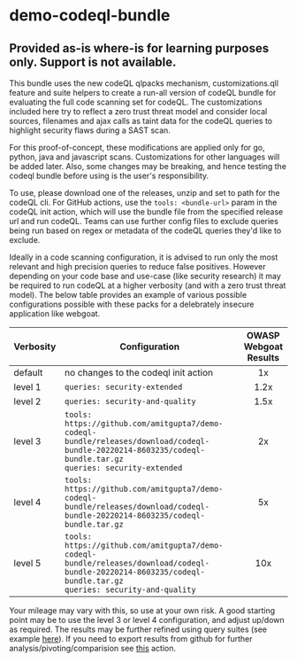# demo-codeql-bundle
## Provided as-is where-is for learning purposes only. Support is not available. 


This bundle uses the new codeQL qlpacks mechanism, customizations.qll feature and suite helpers to create a run-all version of codeQL bundle for evaluating the full code scanning set for codeQL. The customizations included here try to reflect a zero trust threat model and consider local sources, filenames and ajax calls as taint data for the codeQL queries to highlight security flaws during a SAST scan.

For this proof-of-concept, these modifications are applied only for go, python, java and javascript scans. Customizations for other languages will be added later. Also, some changes may be breaking, and hence testing the codeql bundle before using is the user's responsibility.    

To use, please download one of the releases, unzip and set to path for the codeQL cli. For GitHub actions, use the `tools: <bundle-url>` param in the codeQL init action, which will use the bundle file from the specified release url and run codeQL. Teams can use further config files to exclude queries being run based on regex or metadata of the codeQL queries they'd like to exclude. 

Ideally in a code scanning configuration, it is advised to run only the most relevant and high precision queries to reduce false positives. However depending on your code base and use-case (like security research) it may be required to run codeQL at a higher verbosity (and with a zero trust threat model). The below table provides an example of various possible configurations possible with these packs for a delebrately insecure application like webgoat. 

| Verbosity   |      Configuration      |  OWASP Webgoat</BR> Results |
|----------|-------------|:------:|
| default |  no changes to the codeql init action | 1x |
| level 1 |    `queries: security-extended`   |   1.2x |
| level 2 |    `queries: security-and-quality`   |   1.5x |
| level 3 |    `tools: https://github.com/amitgupta7/demo-codeql-bundle/releases/download/codeql-bundle-20220214-8603235/codeql-bundle.tar.gz`</br>`queries: security-extended`   |   2x |
| level 4 |    `tools: https://github.com/amitgupta7/demo-codeql-bundle/releases/download/codeql-bundle-20220214-8603235/codeql-bundle.tar.gz`   |   5x |
| level 5 |    `tools: https://github.com/amitgupta7/demo-codeql-bundle/releases/download/codeql-bundle-20220214-8603235/codeql-bundle.tar.gz`</br>`queries: security-and-quality`   |   10x |

Your mileage may vary with this, so use at your own risk. A good starting point may be to use the level 3 or level 4 configuration, and adjust up/down as required. The results may be further refined using query suites (see example [here](https://github.com/amitgupta7/codeql-runall-config)). If you need to export results from github for further analysis/pivoting/comparision see [this](https://github.com/amitgupta7/ghas-reports-action) action.
